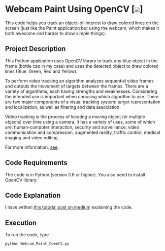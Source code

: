 # Webcam Paint Using OpenCV [![](https://img.shields.io/github/license/mashape/apistatus.svg)]
This code helps you track an object-of-interest to draw colored lines on the screen (just like the Paint application but using the webcam, which makes it both awesome and harder to draw simple things).

## Project Description
This Python application uses OpenCV library to track any blue object in the frame (bottle cap in my case) and uses the detected object to draw colored lines (Blue, Green, Red and Yellow).

To perform video tracking an algorithm analyzes sequential video frames and outputs the movement of targets between the frames. There are a variety of algorithms, each having strengths and weaknesses. Considering the intended use is important when choosing which algorithm to use. There are two major components of a visual tracking system: target representation and localization, as well as filtering and data association.

Video tracking is the process of locating a moving object (or multiple objects) over time using a camera. It has a variety of uses, some of which are: human-computer interaction, security and surveillance, video communication and compression, augmented reality, traffic control, medical imaging and video editing.

For more information, [see](http://opencv-python-tutroals.readthedocs.io/en/latest/py_tutorials/py_tutorials.html).

## Code Requirements
The code is in Python (version 3.6 or higher). You also need to install OpenCV library.

## Code Explanation
I have written [this tutorial post on medium](https://medium.com/@akshaychandra21/dbe356ab5d6c) explaining the code.

## Execution
To run the code, type
```
python Webcam_Paint_OpenCV.py
```
